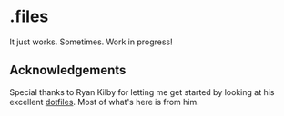 # .files
It just works. Sometimes. Work in progress!

## Acknowledgements
Special thanks to Ryan Kilby for letting me get started by looking at his excellent [dotfiles](https://github.com/rpkilby/dotfiles).
Most of what's here is from him.